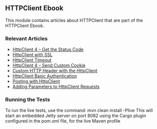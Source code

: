 ## HTTPClient Ebook

This module contains articles about HTTPClient that are part of the HTTPClient Ebook.

### Relevant Articles

- [HttpClient 4 – Get the Status Code](https://www.baeldung.com/httpclient-status-code)
- [HttpClient with SSL](https://www.baeldung.com/httpclient-ssl)
- [HttpClient Timeout](https://www.baeldung.com/httpclient-timeout)
- [HttpClient 4 – Send Custom Cookie](https://www.baeldung.com/httpclient-4-cookies)
- [Custom HTTP Header with the HttpClient](https://www.baeldung.com/httpclient-custom-http-header)
- [HttpClient Basic Authentication](https://www.baeldung.com/httpclient-4-basic-authentication)
- [Posting with HttpClient](https://www.baeldung.com/httpclient-post-http-request)
- [Adding Parameters to HttpClient Requests](https://www.baeldung.com/java-httpclient-parameters)


### Running the Tests
To run the live tests, use the command: mvn clean install -Plive
This will start an embedded Jetty server on port 8082 using the Cargo plugin configured in the pom.xml file,
for the live Maven profile
